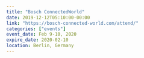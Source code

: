 ```yaml
---
title: "Bosch ConnectedWorld"
date: 2019-12-12T05:10:00-00:00
link: "https://bosch-connected-world.com/attend/"
categories: ["events"]
event_date: Feb 9-10, 2020
expire_date: 2020-02-10
location: Berlin, Germany
---
```

